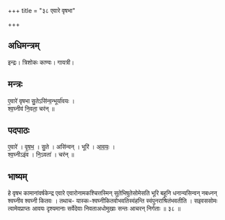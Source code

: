 +++
title = "३८ एवारे वृषभा"

+++
## अधिमन्त्रम्
इन्द्रः। त्रिशोकः काण्वः। गायत्री।

## मन्त्रः
ए॒वारे॑ वृषभा सु॒तेऽसि॑न्व॒न्भूर्या॑वयः ।  
श्व॒घ्नीव॑ नि॒वता॒ चर॑न् ॥

## पदपाठः
ए॒वारे॑ । वृ॒ष॒भ॒ । सु॒ते । असि॑न्वन् । भूरि॑ । आ॒व॒यः॒ ।  
श्व॒घ्नीऽइ॑व । नि॒ऽवता॑ । चर॑न् ॥

## भाष्यम्
हे वृषभ कामानांवर्षकेन्द्र एवारे एवारोनामकश्चित्तस्मिन् सुतेभिषुतेसोमेसति भूरि बहूनि धनान्यसिन्वन् नबध्नन् श्वघ्नीव श्वघ्नी कितवः । तथाच- यास्कः-श्वघ्नीकितवोभवतिस्वंहन्ति स्वंपुनराश्रितंभवतीति । सइवससोमः त्वामेवप्राप्तः आवयः दृश्यमानाः सर्वेदेवाः निवताअधोमुखाः सन्तः आचरन् निर्गताः ॥ ३८ ॥